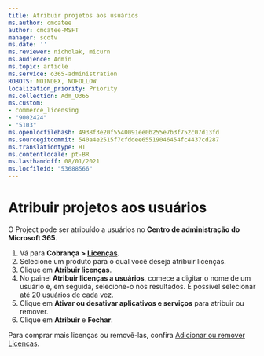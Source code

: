 ```yaml
---
title: Atribuir projetos aos usuários
ms.author: cmcatee
author: cmcatee-MSFT
manager: scotv
ms.date: ''
ms.reviewer: nicholak, micurn
ms.audience: Admin
ms.topic: article
ms.service: o365-administration
ROBOTS: NOINDEX, NOFOLLOW
localization_priority: Priority
ms.collection: Adm_O365
ms.custom:
- commerce_licensing
- "9002424"
- "5103"
ms.openlocfilehash: 4938f3e20f5540091ee0b255e7b3f752c07d13fd
ms.sourcegitcommit: 540a4e2515f7cfddee65519046454fc4437cd287
ms.translationtype: HT
ms.contentlocale: pt-BR
ms.lasthandoff: 08/01/2021
ms.locfileid: "53688566"
---
```

# <a name="assign-project-to-users"></a>Atribuir projetos aos usuários

O Project pode ser atribuído a usuários no **Centro de administração do Microsoft 365**.

1. Vá para **Cobrança > [Licenças](https://go.microsoft.com/fwlink/p/?linkid=842264)**.
2. Selecione um produto para o qual você deseja atribuir licenças.
3. Clique em **Atribuir licenças**.
4. No painel **Atribuir licenças a usuários**, comece a digitar o nome de um usuário e, em seguida, selecione-o nos resultados. É possível selecionar até 20 usuários de cada vez.
5. Clique em **Ativar ou desativar aplicativos e serviços** para atribuir ou remover.
6. Clique em **Atribuir** e **Fechar**.

Para comprar mais licenças ou removê-las, confira [Adicionar ou remover Licenças](/microsoft-365/commerce/licenses/buy-licenses#buy-or-remove-licenses-for-your-business-subscription).